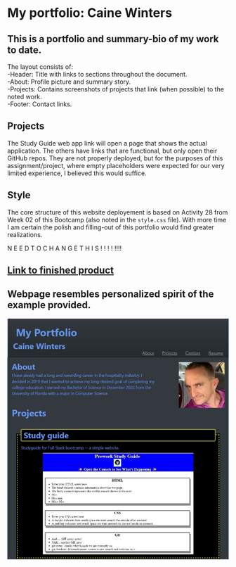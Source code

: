 # My portfolio:  Caine Winters

## This is a portfolio and summary-bio of my work to date.

The layout consists of:  
	-Header:  Title with links to sections throughout the document.  
	-About:  Profile picture and summary story.  
	-Projects:  Contains screenshots of projects that link (when possible) to the noted work.  
	-Footer:  Contact links.  
	
## Projects  
The Study Guide web app link will open a page that shows the actual application.
The others have links that are functional, but only open their GitHub repos.
They are not properly deployed, but for the purposes of this assignment/project,
where empty placeholders were expected for our very limited experience,
I believed this would suffice.

## Style  
The core structure of this website deployement is based on Activity 28
from Week 02 of this Bootcamp (also noted in the  `style.css` file).
With more time I am certain the polish and filling-out of this portfolio
would find greater realizations.  

N E E D    T O    C H A N G E    T H I S ! ! ! ! !!!!
## [Link to finished product](https://elcaine.github.io/Refactoring-Standardising-Wk1_Challenge/)

## Webpage resembles personalized spirit of the example provided.
![This is a screenshot of my portfolio website.](./assets/images/my-portfolio.jpg)